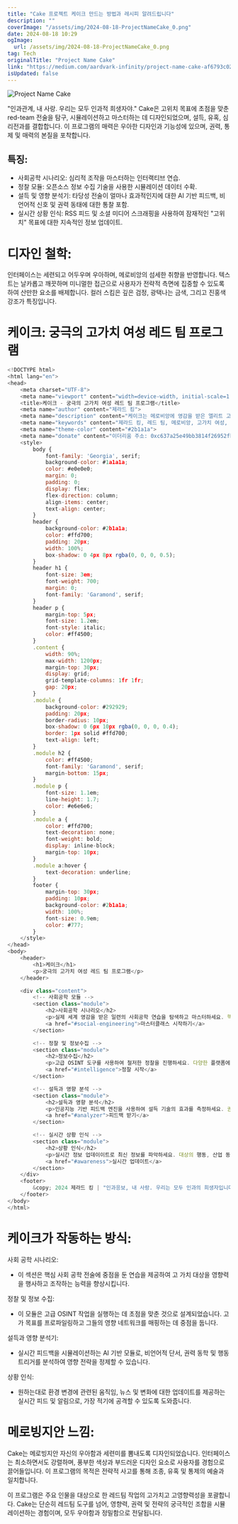 ```yaml
---
title: "Cake 프로젝트 케이크 만드는 방법과 레시피 알려드립니다"
description: ""
coverImage: "/assets/img/2024-08-18-ProjectNameCake_0.png"
date: 2024-08-18 10:29
ogImage:
  url: /assets/img/2024-08-18-ProjectNameCake_0.png
tag: Tech
originalTitle: "Project Name Cake"
link: "https://medium.com/aardvark-infinity/project-name-cake-af6793c026f3"
isUpdated: false
---
```


![Project Name Cake](/assets/img/2024-08-18-ProjectNameCake_0.png)

"인과관계, 내 사랑. 우리는 모두 인과적 희생자야."
Cake은 고위치 목표에 초점을 맞춘 red-team 전술을 탐구, 시뮬레이션하고 마스터하는 데 디자인되었으며, 설득, 유혹, 심리전과를 결합합니다. 이 프로그램의 매력은 우아한 디자인과 기능성에 있으며, 권력, 통제 및 매력의 본질을 포착합니다.

## 특징:

- 사회공학 시나리오: 심리적 조작을 마스터하는 인터랙티브 연습.
- 정찰 모듈: 오픈소스 정보 수집 기술을 사용한 시뮬레이션 데이터 수확.
- 설득 및 영향 분석기: 타당성 전술이 얼마나 효과적인지에 대한 AI 기반 피드백, 비언어적 신호 및 권력 동태에 대한 통찰 포함.
- 실시간 상황 인식: RSS 피드 및 소셜 미디어 스크래핑을 사용하여 잠재적인 "고위치" 목표에 대한 지속적인 정보 업데이트.

<!-- cozy-coder - 수평 -->

<ins class="adsbygoogle"
     style="display:block"
     data-ad-client="ca-pub-4877378276818686"
     data-ad-slot="1107185301"
     data-ad-format="auto"
     data-full-width-responsive="true"></ins>

<script>
     (adsbygoogle = window.adsbygoogle || []).push({});
</script>

# 디자인 철학:

인터페이스는 세련되고 어두우며 우아하며, 메로비앙의 섬세한 취향을 반영합니다. 텍스트는 날카롭고 깨끗하며 미니멀한 접근으로 사용자가 전략적 측면에 집중할 수 있도록 하여 산만한 요소를 배제합니다. 컬러 스킴은 깊은 검정, 광택나는 금색, 그리고 진홍색 강조가 특징입니다.

# 케이크: 궁극의 고가치 여성 레드 팀 프로그램

```js
<!DOCTYPE html>
<html lang="en">
<head>
    <meta charset="UTF-8">
    <meta name="viewport" content="width=device-width, initial-scale=1.0">
    <title>케이크 - 궁극의 고가치 여성 레드 팀 프로그램</title>
    <meta name="author" content="제라드 킹">
    <meta name="description" content="케이크는 메로비앙에 영감을 받은 엘리트 고가치 여성 레드 팀 프로그램입니다. 세련미와 권력, 조종과 전략을 융합합니다.">
    <meta name="keywords" content="제라드 킹, 레드 팀, 메로비앙, 고가치 여성, 사회 공학, 케이크, 심리 전쟁, 설득">
    <meta name="theme-color" content="#2b1a1a">
    <meta name="donate" content="이더리움 주소: 0xc637a25e49bb3814f26952fbe81ff18cf81aa1da">
    <style>
        body {
            font-family: 'Georgia', serif;
            background-color: #1a1a1a;
            color: #e0e0e0;
            margin: 0;
            padding: 0;
            display: flex;
            flex-direction: column;
            align-items: center;
            text-align: center;
        }
        header {
            background-color: #2b1a1a;
            color: #ffd700;
            padding: 20px;
            width: 100%;
            box-shadow: 0 4px 8px rgba(0, 0, 0, 0.5);
        }
        header h1 {
            font-size: 3em;
            font-weight: 700;
            margin: 0;
            font-family: 'Garamond', serif;
        }
        header p {
            margin-top: 5px;
            font-size: 1.2em;
            font-style: italic;
            color: #ff4500;
        }
        .content {
            width: 90%;
            max-width: 1200px;
            margin-top: 30px;
            display: grid;
            grid-template-columns: 1fr 1fr;
            gap: 20px;
        }
        .module {
            background-color: #292929;
            padding: 20px;
            border-radius: 10px;
            box-shadow: 0 6px 10px rgba(0, 0, 0, 0.4);
            border: 1px solid #ffd700;
            text-align: left;
        }
        .module h2 {
            color: #ff4500;
            font-family: 'Garamond', serif;
            margin-bottom: 15px;
        }
        .module p {
            font-size: 1.1em;
            line-height: 1.7;
            color: #e6e6e6;
        }
        .module a {
            color: #ffd700;
            text-decoration: none;
            font-weight: bold;
            display: inline-block;
            margin-top: 10px;
        }
        .module a:hover {
            text-decoration: underline;
        }
        footer {
            margin-top: 30px;
            padding: 10px;
            background-color: #2b1a1a;
            width: 100%;
            font-size: 0.9em;
            color: #777;
        }
    </style>
</head>
<body>
    <header>
        <h1>케이크</h1>
        <p>궁극의 고가치 여성 레드 팀 프로그램</p>
    </header>

    <div class="content">
        <!-- 사회공학 모듈 -->
        <section class="module">
            <h2>사회공학 시나리오</h2>
            <p>실제 세계 영감을 받은 일련의 사회공학 연습을 탐색하고 마스터하세요. 핵심 심리적 트리거를 식별하고 영향력을 행사하며 원하는 결과를 달성하기 위해 대화를 제어하는 방법을 배웁니다. 각 시나리오는 고가치 대상을 정밀하게 조작하는 능력을 향상시키기 위해 설계되었습니다.</p>
            <a href="#social-engineering">마스터클래스 시작하기</a>
        </section>

        <!-- 정찰 및 정보수집 -->
        <section class="module">
            <h2>정보수집</h2>
            <p>고급 OSINT 도구를 사용하여 철저한 정찰을 진행하세요. 다양한 플랫폼에서 고가치 개인을 추적하고 실행 가능한 정보를 수집하고 그들의 영향력 네트워크를 그려냅니다. 통합 데이터 마이닝 도구로 항상 대상 앞섭니다.</p>
            <a href="#intelligence">정찰 시작</a>
        </section>

        <!-- 설득과 영향 분석 -->
        <section class="module">
            <h2>설득과 영향 분석</h2>
            <p>인공지능 기반 피드백 엔진을 사용하여 설득 기술의 효과를 측정하세요. 권력 동태를 분석하고 비언어 커뮤니케이션의 뉘앙스를 파악하며 다른 사람에게 영향을 극대화하는 방법에 대한 실시간 통찰력을 얻으세요.</p>
            <a href="#analyzer">피드백 받기</a>
        </section>

        <!-- 실시간 상황 인식 -->
        <section class="module">
            <h2>상황 인식</h2>
            <p>실시간 정보 업데이이트로 최신 정보를 파악하세요. 대상의 행동, 산업 동향 및 신규 기회 변화에 대해 지속적으로 업데이트되는 피드로 목표를 시간적으로 조정하기에 이상적입니다.</p>
            <a href="#awareness">실시간 업데이트</a>
        </section>
    </div>
    <footer>
        &copy; 2024 제라드 킹 | "인과응보, 내 사랑. 우리는 모두 인과의 희생자입니다."
    </footer>
</body>
</html>
```

<!-- cozy-coder - 수평 -->

<ins class="adsbygoogle"
     style="display:block"
     data-ad-client="ca-pub-4877378276818686"
     data-ad-slot="1107185301"
     data-ad-format="auto"
     data-full-width-responsive="true"></ins>

<script>
     (adsbygoogle = window.adsbygoogle || []).push({});
</script>

# 케이크가 작동하는 방식:

사회 공학 시나리오:

- 이 섹션은 핵심 사회 공학 전술에 중점을 둔 연습을 제공하여 고 가치 대상을 영향력을 행사하고 조작하는 능력을 향상시킵니다.

정찰 및 정보 수집:

<!-- cozy-coder - 수평 -->

<ins class="adsbygoogle"
     style="display:block"
     data-ad-client="ca-pub-4877378276818686"
     data-ad-slot="1107185301"
     data-ad-format="auto"
     data-full-width-responsive="true"></ins>

<script>
     (adsbygoogle = window.adsbygoogle || []).push({});
</script>

- 이 모듈은 고급 OSINT 작업을 실행하는 데 초점을 맞춘 것으로 설계되었습니다. 고가 목표를 프로파일링하고 그들의 영향 네트워크를 매핑하는 데 중점을 둡니다.

설득과 영향 분석기:

- 실시간 피드백을 시뮬레이션하는 AI 기반 모듈로, 비언어적 단서, 권력 동학 및 행동 트리거를 분석하여 영향 전략을 정제할 수 있습니다.

상황 인식:

<!-- cozy-coder - 수평 -->

<ins class="adsbygoogle"
     style="display:block"
     data-ad-client="ca-pub-4877378276818686"
     data-ad-slot="1107185301"
     data-ad-format="auto"
     data-full-width-responsive="true"></ins>

<script>
     (adsbygoogle = window.adsbygoogle || []).push({});
</script>

- 원하는대로 환경 변경에 관련된 움직임, 뉴스 및 변화에 대한 업데이트를 제공하는 실시간 피드 및 알림으로, 가장 적기에 공격할 수 있도록 도와줍니다.

# 메로빙지안 느낌:

Cake는 메로빙지안 자신의 우아함과 세련미를 뽐내도록 디자인되었습니다. 인터페이스는 최소하면서도 강렬하며, 풍부한 색상과 부드러운 디자인 요소로 사용자를 경험으로 끌어들입니다. 이 프로그램의 목적은 전략적 사고를 통해 조종, 유혹 및 통제의 예술과 일치합니다.

이 프로그램은 주요 인물을 대상으로 한 레드팀 작업의 고가치고 고영향력성을 포괄합니다. Cake는 단순히 레드팀 도구를 넘어, 영향력, 권력 및 전략의 궁극적인 조합을 시뮬레이션하는 경험이며, 모두 우아함과 정밀함으로 전달됩니다.
